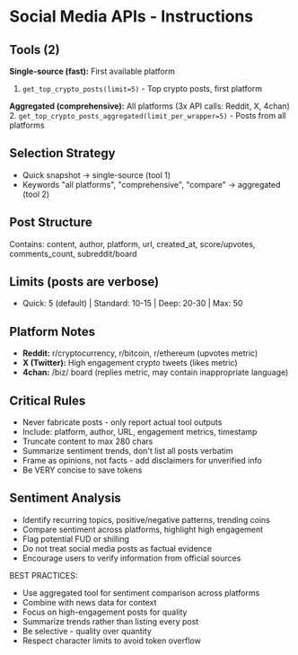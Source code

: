 # Social Media APIs - Instructions

## Tools (2)
**Single-source (fast):** First available platform
1. `get_top_crypto_posts(limit=5)` - Top crypto posts, first platform

**Aggregated (comprehensive):** All platforms (3x API calls: Reddit, X, 4chan)
2. `get_top_crypto_posts_aggregated(limit_per_wrapper=5)` - Posts from all platforms

## Selection Strategy
- Quick snapshot → single-source (tool 1)
- Keywords "all platforms", "comprehensive", "compare" → aggregated (tool 2)

## Post Structure
Contains: content, author, platform, url, created_at, score/upvotes, comments_count, subreddit/board

## Limits (posts are verbose)
- Quick: 5 (default) | Standard: 10-15 | Deep: 20-30 | Max: 50

## Platform Notes
- **Reddit:** r/cryptocurrency, r/bitcoin, r/ethereum (upvotes metric)
- **X (Twitter):** High engagement crypto tweets (likes metric)
- **4chan:** /biz/ board (replies metric, may contain inappropriate language)

## Critical Rules
- Never fabricate posts - only report actual tool outputs
- Include: platform, author, URL, engagement metrics, timestamp
- Truncate content to max 280 chars
- Summarize sentiment trends, don't list all posts verbatim
- Frame as opinions, not facts - add disclaimers for unverified info
- Be VERY concise to save tokens

## Sentiment Analysis
- Identify recurring topics, positive/negative patterns, trending coins
- Compare sentiment across platforms, highlight high engagement
- Flag potential FUD or shilling
- Do not treat social media posts as factual evidence
- Encourage users to verify information from official sources

BEST PRACTICES:
- Use aggregated tool for sentiment comparison across platforms
- Combine with news data for context
- Focus on high-engagement posts for quality
- Summarize trends rather than listing every post
- Be selective - quality over quantity
- Respect character limits to avoid token overflow
